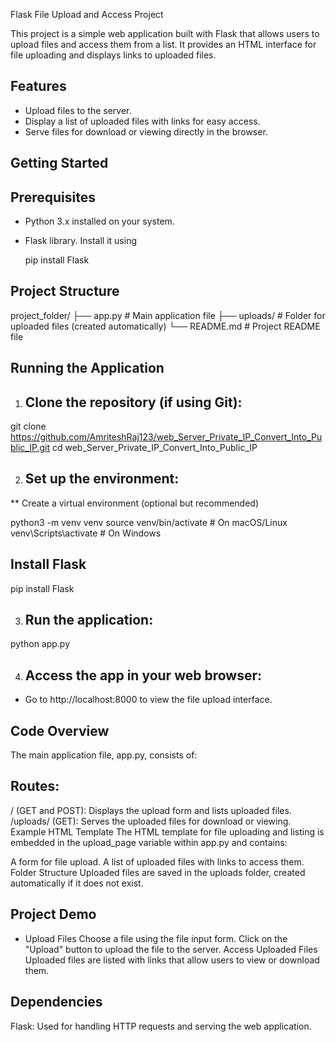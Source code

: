 Flask File Upload and Access Project

This project is a simple web application built with Flask that allows users to upload files and access them from a list. It provides an HTML interface for file uploading and displays links to uploaded files.

## Features

 * Upload files to the server.
 * Display a list of uploaded files with links for easy access.
 * Serve files for download or viewing directly in the browser.

## Getting Started

## Prerequisites
 * Python 3.x installed on your system.
 * Flask library. Install it using

   pip install Flask

## Project Structure
project_folder/
├── app.py            # Main application file
├── uploads/          # Folder for uploaded files (created automatically)
└── README.md         # Project README file

## Running the Application

1.  ## Clone the repository (if using Git):

git clone https://github.com/AmriteshRaj123/web_Server_Private_IP_Convert_Into_Public_IP.git
cd web_Server_Private_IP_Convert_Into_Public_IP

2. ## Set up the environment:

 ** Create a virtual environment (optional but recommended)

python3 -m venv venv
source venv/bin/activate   # On macOS/Linux
venv\Scripts\activate      # On Windows

## Install Flask
pip install Flask

3. ## Run the application:
python app.py

4. ## Access the app in your web browser:

* Go to http://localhost:8000 to view the file upload interface.

## Code Overview
The main application file, app.py, consists of:

## Routes:
/ (GET and POST): Displays the upload form and lists uploaded files.
/uploads/<filename> (GET): Serves the uploaded files for download or viewing.
Example HTML Template
The HTML template for file uploading and listing is embedded in the upload_page variable within app.py and contains:

A form for file upload.
A list of uploaded files with links to access them.
Folder Structure
Uploaded files are saved in the uploads folder, created automatically if it does not exist.

## Project Demo
* Upload Files
Choose a file using the file input form.
Click on the "Upload" button to upload the file to the server.
Access Uploaded Files
Uploaded files are listed with links that allow users to view or download them.

## Dependencies
Flask: Used for handling HTTP requests and serving the web application.


